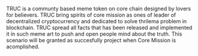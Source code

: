 TRUC is a communty based meme token on core chain designed by lovers for believers.
TRUC bring spirits of core mission as ones of leader of decentralized cryptocurrency and dedicated to solve thrilema problem in blockchain. TRUC spread all facts that has been released and implemented it in such meme art to push and open people mind about the truth. This scenario will be granted as succesfully project when Core Mission is acomplished.
